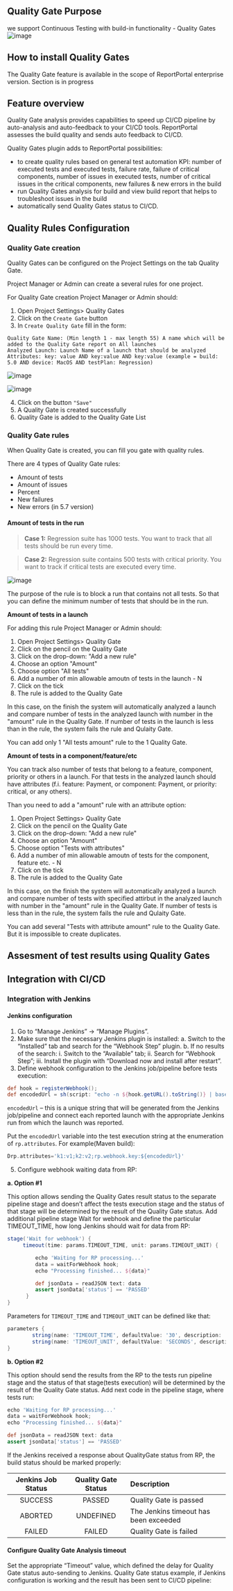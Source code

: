 ## Quality Gate Purpose 

 we support Continuous Testing with build-in functionality - Quality Gates
 ![image](https://user-images.githubusercontent.com/30413511/142943040-4eed81c4-b58f-44c2-8ef1-81479cef5064.png)

 

## How to install Quality Gates

The Quality Gate feature is available in the scope of ReportPortal enterprise version. 
Section is in progress

## Feature overview 

Quality Gate analysis provides capabilities to speed up CI/CD pipeline by auto-analysis and auto-feedback to your CI/CD tools. ReportPortal assesses the build quality and sends auto feedback to CI/CD.

Quality Gates plugin adds to ReportPortal possibilities:

* to create quality rules based on general test automation KPI: number of executed tests and executed tests, failure rate, failure of critical components, number of issues in executed tests, number of critical issues in the critical components, new failures & new errors in the build
* run Quality Gates analysis for build and view build report that helps to troubleshoot issues in the build
* automatically send Quality Gates status to CI/CD. 

## Quality Rules Configuration

### Quality Gate creation
Quality Gates can be configured on the Project Settings on the tab Quality Gate.

Project Manager or Admin can create a several rules for one project.

For Quality Gate creation Project Manager or Admin should:


1. Open Project Settings> Quality Gates 
2. Click on the ```Create Gate``` button
3. In ```Create Quality Gate``` fill in the form: 

```
Quality Gate Name: (Min length 1 - max length 55) A name which will be added to the Quality Gate report on All launches
Analyzed Launch: Launch Name of a launch that should be analyzed   
Attributes: key: value AND key:value AND key:value (example = build: 5.0 AND device: MacOS AND testPlan: Regression) 
```
![image](https://user-images.githubusercontent.com/30413511/142935092-bc1996cf-8459-4563-86d8-6feffcf761eb.png)

![image](https://user-images.githubusercontent.com/30413511/142934937-01d850cc-2da5-4c5f-809d-3ff9f8bda8fe.png)

4. Click on the button ```"Save"```
5. A Quality Gate is created successfully
6. Quality Gate is added to the Quality Gate List

### Quality Gate rules

When Quality Gate is created, you can fill you gate with quality rules.

There are 4 types of Quality Gate rules:
* Amount of tests
* Amount of issues
* Percent 
* New failures 
* New errors (in 5.7 version)

#### Amount of tests in the run 

>**Case 1:** Regression suite has 1000 tests. You want to track that all tests should be run every time. 

>**Case 2:** Regression suite contains 500 tests with critical priority. You want to track if critical tests are executed every time. 


![image](https://user-images.githubusercontent.com/30413511/142938190-16c81fd5-7a31-4552-b7e8-fecbe6a96bb9.png)

The purpose of the rule is to block a run that contains not all tests. So that you can define the minimum number of tests that should be in the run.

**Amount of tests in a launch**

For adding this rule Project Manager or Admin should:

1.  Open Project Settings> Quality Gate 
2.  Click on the pencil on the Quality Gate
3.  Click on the drop-down: "Add a new rule"
4.  Choose an option "Amount"
5.  Choose option "All tests"
6.  Add a number of min allowable amoutn of tests in the launch - N 
7.  Click on the tick 
8.  The rule is added to the Quality Gate

In this case, on the finish the system will automatically analyzed a launch and compare number of tests in the analyzed launch with number in the "amount" rule in the Quality Gate. If number of tests in the launch is less than in the rule, the system fails the rule and Qulaity Gate.

You can add only 1 "All tests amount" rule to the 1 Quality Gate.  

**Amount of tests in a component/feature/etc**

You can track also number of tests that belong to a feature, component, priority or others in a launch.
For that tests in the analyzed launch should have attributes (f.i. feature: Payment, or component: Payment, or priority: critical, or any others).

Than you need to add a "amount" rule with an attribute option:

1.  Open Project Settings> Quality Gate 
2.  Click on the pencil on the Quality Gate
3.  Click on the drop-down: "Add a new rule"
4.  Choose an option "Amount"
5.  Choose option "Tests with attributes"
6.  Add a number of min allowable amoutn of tests for the component, feature etc. - N 
7.  Click on the tick 
8.  The rule is added to the Quality Gate

In this case, on the finish the system will automatically analyzed a launch and compare number of tests with specified attirbut in the analyzed launch with number in the "amount" rule in the Quality Gate. If number of tests is less than in the rule, the system fails the rule and Qulaity Gate.

You can add several "Tests with attribute amount" rule to the Quality Gate. But it is impossible to create duplicates.




## Assesment of test results using Quality Gates 

## Integration with CI/CD

### Integration with Jenkins 

#### Jenkins configuration
1. Go to “Manage Jenkins” -> “Manage Plugins”.
2. Make sure that the necessary Jenkins plugin is installed:
a. Switch to the “Installed” tab and search for the “Webhook Step” plugin.
b. If no results of the search:
i. Switch to the “Available” tab;
ii. Search for “Webhook Step”;
iii. Install the plugin with “Download now and install after restart”.
3. Define webhook configuration to the Jenkins job/pipeline before tests execution:

```groovy
def hook = registerWebhook();
def encodedUrl = sh(script: "echo -n ${hook.getURL().toString()} | base64 -w 0", returnStdout: true)
```

```encodedUrl``` – this is a unique string that will be generated from the Jenkins job/pipeline and connect each reported launch with the appropriate Jenkins run from which the launch was reported.


Put the ```encodedUrl``` variable into the test execution string at the enumeration of ```rp.attributes```. For example(Maven build):

```groovy
Drp.attributes='k1:v1;k2:v2;rp.webhook.key:${encodedUrl}'
```

5. Configure webhook waiting data from RP:

**a. Option #1**

This option allows sending the Quality Gates result status to the separate pipeline stage and doesn’t affect the tests execution stage and the status of that stage will be determined by the result of the Quality Gate status.
Add additional pipeline stage Wait for webhook and define the particular TIMEOUT_TIME, how long Jenkins should wait for data from RP:

```groovy
stage('Wait for webhook') {
     timeout(time: params.TIMEOUT_TIME, unit: params.TIMEOUT_UNIT) {

         echo 'Waiting for RP processing...'
         data = waitForWebhook hook;
         echo "Processing finished... ${data}"

         def jsonData = readJSON text: data
         assert jsonData['status'] == 'PASSED' 
      }
}
```

Parameters for ```TIMEOUT_TIME``` and ```TIMEOUT_UNIT``` can be defined like that:

```groovy
parameters {
        string(name: 'TIMEOUT_TIME', defaultValue: '30', description: '')
        string(name: 'TIMEOUT_UNIT', defaultValue: 'SECONDS', description: '')
}
```

**b. Option #2**

This option should send the results from the RP to the tests run pipeline stage and the status of that stage(tests execution) will be determined by the result of the Quality Gate status.
Add next code in the pipeline stage, where tests run:

```groovy
echo 'Waiting for RP processing...'
data = waitForWebhook hook;
echo "Processing finished... ${data}"

def jsonData = readJSON text: data
assert jsonData['status'] == 'PASSED'
```

If the Jenkins received a response about QualityGate status from RP, the build status should be marked properly:

| Jenkins Job Status | Quality Gate Status | Description              |
| :----:      |    :----:   | :---                                    |
| SUCCESS     | PASSED      | Quality Gate is passed                  |
| ABORTED	    | UNDEFINED   | The Jenkins timeout has been exceeded   |
| FAILED      | FAILED      | Quality Gate is failed                  |		
	

#### Configure Quality Gate Analysis timeout

Set the appropriate “Timeout” value, which defined the delay for Quality Gate status auto-sending to Jenkins.
Quality Gate status example, if Jenkins configuration is working and the result has been sent to CI/CD pipeline:


